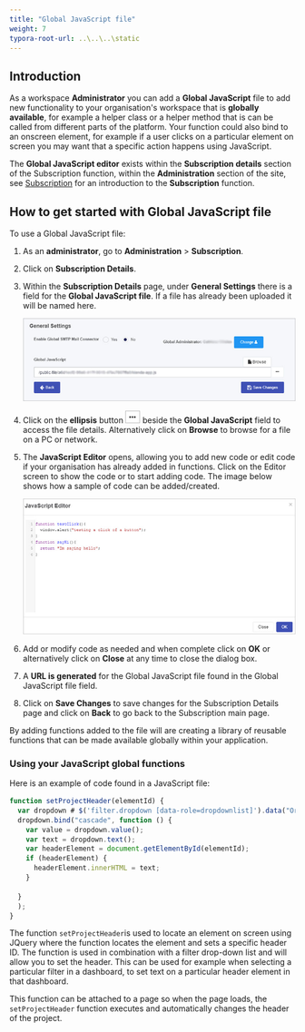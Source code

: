 ```yaml
---
title: "Global JavaScript file"
weight: 7
typora-root-url: ..\..\..\static
---
```


## Introduction

As a workspace **Administrator** you can add a **Global JavaScript** file to add new functionality to your organisation's workspace that is **globally available**, for example a helper class or a helper method that is can be called from different parts of the platform. Your function could also bind to an onscreen element, for example if a user clicks on a particular element on screen you may want that a specific action happens using JavaScript.

The **Global JavaScript editor** exists within the **Subscription details** section of the Subscription function, within the **Administration** section of the site, see [Subscription](/docs/platform/administration/subscription/) for an introduction to the **Subscription** function.

## How to get started with Global JavaScript file ##

To use a Global JavaScript file:

1. As an **administrator**, go to **Administration** > **Subscription**.

2. Click on **Subscription Details**.

3. Within the **Subscription Details** page, under **General Settings** there is a field for the **Global JavaScript file**. If a file has already been uploaded it will be named here. 

   ![Global Javascript file in General Settings](/images/global-javascript-file.jpg)

4. Click on the **ellipsis** button ![Ellipsis button](/images/expression.jpg) beside the **Global JavaScript** field to access the file details. Alternatively click on **Browse** to browse for a file on a PC or network.

5. The **JavaScript Editor** opens, allowing you to add new code or edit code if your organisation has already added in functions. Click on the Editor screen to show the code or to start adding code. The image below shows how a sample of code can be added/created.

   ![Javascript editor sample code](/images/javascript-editor.jpg)

6. Add or modify code as needed and when complete click on **OK** or alternatively click on **Close** at any time to close the dialog box.

7. A **URL is generated** for the Global JavaScript file found in the Global JavaScript file field.

8. Click on **Save Changes** to save changes for the Subscription Details page and click on **Back** to go back to the Subscription main page.

By adding functions added to the file will are creating a library of reusable functions that can be made available globally within your application.

### Using your JavaScript global functions

Here is an example of code found in a JavaScript file:

```javascript
function setProjectHeader(elementId) {
  var dropdown # $('filter.dropdown [data-role=dropdownlist]').data("OrgDropDownList");
  dropdown.bind("cascade", function () {
    var value = dropdown.value();
    var text = dropdown.text();
    var headerElement = document.getElementById(elementId);
    if (headerElement) {
      headerElement.innerHTML = text;
    }
   
  }
  );
}
```

The function `setProjectHeader`is used to locate an element on screen using JQuery where the function locates the element and sets a specific header ID. The function is used in combination with a filter drop-down list and will allow you to set the header. This can be used for example when selecting a particular filter in a dashboard, to set text on a particular header element in that dashboard.

This function can be attached to a page so when the page loads, the `setProjectHeader` function executes and automatically changes the header of the project.
